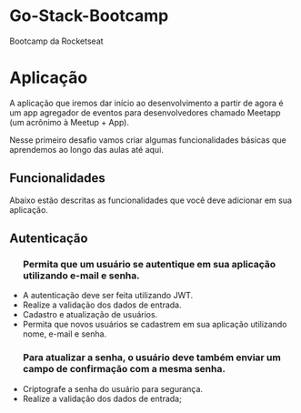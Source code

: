 # Go-Stack-Bootcamp
Bootcamp da Rocketseat

<h1>Aplicação</h1>

A aplicação que iremos dar início ao desenvolvimento a partir de agora é um app agregador de eventos para desenvolvedores chamado Meetapp (um acrônimo à Meetup + App).

Nesse primeiro desafio vamos criar algumas funcionalidades básicas que aprendemos ao longo das aulas até aqui.

<h2>Funcionalidades</h2>

Abaixo estão descritas as funcionalidades que você deve adicionar em sua aplicação.

<h2>Autenticação</h2>
<ul>
<h3>Permita que um usuário se autentique em sua aplicação utilizando e-mail e senha.</h3>

  <li>A autenticação deve ser feita utilizando JWT.</li>
  <li>Realize a validação dos dados de entrada.</li>
  <li>Cadastro e atualização de usuários.</li>
  <li>Permita que novos usuários se cadastrem em sua aplicação utilizando nome, e-mail e senha.</li>

<h3>Para atualizar a senha, o usuário deve também enviar um campo de confirmação com a mesma senha.</h3>

  <li>Criptografe a senha do usuário para segurança.</li>
  <li>Realize a validação dos dados de entrada;</li>

</ul>
